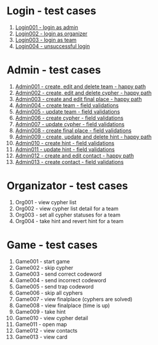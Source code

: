 # Login - test cases

1. [Login001 - login as admin](https://github.com/JitkaCNGroup/lentils/blob/master/testing/login/Login001%20-%20login%20as%20admin.md)
1. [Login002 - login as organizer](https://github.com/JitkaCNGroup/lentils/blob/master/testing/login/Login002%20-%20login%20as%20organizer.md)
1. [Login003 - login as team](https://github.com/JitkaCNGroup/lentils/blob/master/testing/login/Login003%20-%20login%20as%20team.md)
1. [Login004 - unsuccessful login](https://github.com/JitkaCNGroup/lentils/blob/master/testing/login/Login004%20-%20unsuccessful%20login.md)


# Admin - test cases

1. [Admin001 - create, edit and delete team - happy path](https://github.com/JitkaCNGroup/lentils/blob/master/testing/admin/Admin001%20-%20create,%20edit%20and%20delete%20team%20-%20happy%20path.md)
1. [Admin002 - create, edit and delete cypher - happy path](https://github.com/JitkaCNGroup/lentils/blob/master/testing/admin/Admin002%20-%20create,%20edit%20and%20delete%20cypher%20-%20happy%20path.md)
1. [Admin003 - create and edit final place - happy path](https://github.com/JitkaCNGroup/lentils/blob/master/testing/admin/Admin003%20-%20create%20and%20edit%20final%20place%20-%20happy%20path.md)
1. [Admin004 - create team - field validations](https://github.com/JitkaCNGroup/lentils/blob/master/testing/admin/Admin004%20-%20create%20team%20-%20field%20validations.md)
1. [Admin005 - update team - field validations](https://github.com/JitkaCNGroup/lentils/blob/master/testing/admin/Admin005%20-%20update%20team%20-%20field%20validations.md)
1. [Admin006 - create cypher - field validations](https://github.com/JitkaCNGroup/lentils/blob/master/testing/admin/Admin006%20-%20create%20cypher%20-%20field%20validations.md)
1. [Admin007 - update cypher - field validations](https://github.com/JitkaCNGroup/lentils/blob/master/testing/admin/Admin007%20-%20update%20cypher%20-%20field%20validations.md)
1. [Admin008 - create final place - field validations](https://github.com/JitkaCNGroup/lentils/blob/master/testing/admin/Admin008%20-%20create%20final%20place%20-%20field%20validations.md)
1. [Admin009 - create, update and delete hint - happy path](https://github.com/JitkaCNGroup/lentils/blob/master/testing/admin/Admin009%20-%20create,%20edit%20and%20delete%20hint%20-%20happy%20path.md)
1. [Admin010 - create hint - field validations](https://github.com/JitkaCNGroup/lentils/blob/master/testing/admin/Admin010%20-%20create%20hint%20-%20field%20validations.md)
1. [Admin011 - update hint - field validations](https://github.com/JitkaCNGroup/lentils/blob/master/testing/admin/Admin011%20-%20update%20hint%20-%20field%20validations.md)
1. [Admin012 - create and edit contact - happy path](https://github.com/JitkaCNGroup/lentils/blob/master/testing/admin/Admin011%20-%20create%20and%20edit%20contact%20-%20happy%20path.md)
1. [Admin013 - create contact - field validations](https://github.com/JitkaCNGroup/lentils/blob/master/testing/admin/Admin012%20-%20create%20contact%20-%20field%20validations.md)


# Organizator - test cases

1. Org001 - view cypher list
1. Org002 - view cypher list detail for a team
1. Org003 - set all cypher statuses for a team
1. Org004 - take hint and revert hint for a team


# Game - test cases

1. Game001 - start game
1. Game002 - skip cypher
1. Game003 - send correct codeword
1. Game004 - send incorrect codeword
1. Game005 - send trap codeword
1. Game006 - skip all cyphers
1. Game007 - view finalplace (cyphers are solved)
1. Game008 - view finalplace (time is up)
1. Game009 - take hint
1. Game010 - view cypher detail
1. Game011 - open map
1. Game012 - view contacts
1. Game013 - view card
